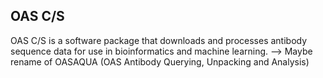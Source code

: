 ## OAS C/S
OAS C/S is a software package that downloads and processes antibody sequence data for use in bioinformatics and machine learning. 
--> Maybe rename of OASAQUA (OAS Antibody Querying, Unpacking and Analysis)

